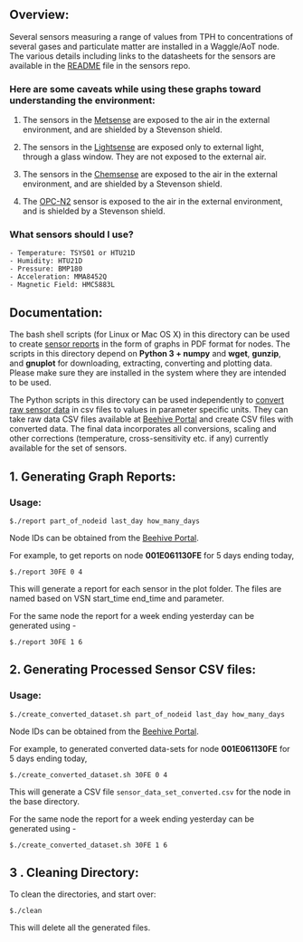<!--
waggle_topic=Waggle/Sensors, Plotting Beehive Data
-->

## Overview:

Several sensors measuring a range of values from TPH to concentrations of several gases and particulate matter are 
installed in a Waggle/AoT node. The various details including links to the datasheets for the sensors are available in 
the [README](https://github.com/waggle-sensor/sensors) file in the sensors repo. 

### Here are some caveats while using these graphs toward understanding the environment: 

1. The sensors in the [Metsense](https://github.com/waggle-sensor/sensors#metsense-hw-ver-31) are exposed 
to the air in the external environment, and are shielded by a Stevenson shield. 

2. The sensors in the [Lightsense](https://github.com/waggle-sensor/sensors#lightsense-hw-ver-31) are 
exposed only to external light, through a glass window. They are not exposed to the external air. 

3. The sensors in the [Chemsense](https://github.com/waggle-sensor/sensors#chemsense-hw-ver-passamaquoddy-bay) 
 are exposed to the air in the external environment, and are shielded by a Stevenson shield. 

4. The [OPC-N2](https://github.com/waggle-sensor/sensors#alphasense-opc-n2-regular-range-16-bins-in-0-10-%CE%BCm-and-high-rangepollen-16-bins-in-0-40-%CE%BCm) sensor is exposed to the air in the external environment, and is shielded by a Stevenson shield.


### What sensors should I use?

    - Temperature: TSYS01 or HTU21D
    - Humidity: HTU21D
    - Pressure: BMP180
    - Acceleration: MMA8452Q
    - Magnetic Field: HMC5883L


## Documentation:

The bash shell scripts (for Linux or Mac OS X) in this directory can be used to create [sensor reports](https://github.com/waggle-sensor/sensors/blob/develop/v3/reports/README.md#1-generating-graph-reports)  in the form of graphs in
PDF format for nodes. The scripts in this directory depend on **Python 3 + numpy** and **wget**, **gunzip**, and **gnuplot** for downloading, extracting, converting and plotting data. Please make sure they are installed in the system where they are intended to be used. 

The Python scripts in this directory can be used independently to [convert raw sensor data](https://github.com/waggle-sensor/sensors/blob/develop/v3/reports/README.md#2-generating-processed-sensor-csv-files) in csv files to values in parameter specific
units. They can take raw data CSV files available at [Beehive Portal](http://beehive1.mcs.anl.gov/) and create CSV files with converted data. The final data incorporates all conversions, scaling and other corrections (temperature, cross-sensitivity etc. if any) currently available for the set of sensors.


## 1. Generating Graph Reports:

### Usage:

`$./report part_of_nodeid last_day how_many_days`

Node IDs can be obtained from the [Beehive Portal](http://beehive1.mcs.anl.gov/).

For example, to get reports on node **001E061130FE** for 5 days ending today,

`$./report 30FE 0 4`

This will generate a report for each sensor in the plot folder. The files are named
based on VSN start_time end_time and parameter.

For the same node the report for a week ending yesterday can be generated using -

`$./report 30FE 1 6`

## 2. Generating Processed Sensor CSV files:

### Usage:

`$./create_converted_dataset.sh part_of_nodeid last_day how_many_days`

Node IDs can be obtained from the [Beehive Portal](http://beehive1.mcs.anl.gov/).

For example, to generated converted data-sets for node **001E061130FE** for 5 days ending today,

`$./create_converted_dataset.sh 30FE 0 4`

This will generate a CSV file `sensor_data_set_converted.csv` for the node in the base directory.

For the same node the report for a week ending yesterday can be generated using -

`$./create_converted_dataset.sh 30FE 1 6`


## 3 . Cleaning Directory:

To clean the directories, and start over:

`$./clean`

This will delete all the generated files.
